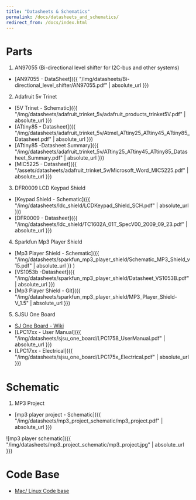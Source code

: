 ```yaml
---
title: "Datasheets & Schematics"
permalink: /docs/datasheets_and_schematics/
redirect_from: /docs/index.html
---
```


# Parts
1. AN97055 (Bi-directional level shifter for I2C-bus and other systems)
  * [AN97055 - DataSheet]({{ "/img/datasheets/Bi-directional_level_shifter/AN97055.pdf" | absolute_url }})

2. Adafruit 5v Trinet
  * [5V Trinet - Schematic]({{ "/img/datasheets/adafruit_trinket_5v/adafruit_products_trinket5V.pdf" | absolute_url }})
  * [ATtiny85 - Datasheet]({{ "/img/datasheets/adafruit_trinket_5v/Atmel_ATtiny25_ATtiny45_ATtiny85_Datasheet.pdf" | absolute_url }})
  * [ATtiny85 -Datasheet Summary]({{ "/img/datasheets/adafruit_trinket_5v/ATtiny25_ATtiny45_ATtiny85_Datasheet_Summary.pdf" | absolute_url }})
  * [MIC5225 - Datasheet]({{ "/assets/datasheets/adafruit_trinket_5v/Microsoft_Word_MIC5225.pdf" | absolute_url }})
 
3. DFR0009 LCD Keypad Shield
  * [Keypad Shield - Schematic]({{ "/img/datasheets/ldc_shield/LCDKeypad_Shield_SCH.pdf" | absolute_url }})
  * [DFR0009 - Datasheet]({{ "/img/datasheets/ldc_shield/TC1602A_01T_SpecV00_2009_09_23.pdf" | absolute_url }})

4. Sparkfun Mp3 Player Shield
  * [Mp3 Player Shield - Schematic]({{ "/img/datasheets/sparkfun_mp3_player_shield/Schematic_MP3_Shield_v15.pdf" | absolute_url }} )
  * [VS1053b -Datasheet]({{ "/img/datasheets/sparkfun_mp3_player_shield/Datasheet_VS1053B.pdf" | absolute_url }})
  * [Mp3 Player Shield - Git]({{ "/img/datasheets/sparkfun_mp3_player_shield/MP3_Player_Shield-V_1.5" | absolute_url }})

5. SJSU One Board
  * [SJ One Board - Wiki](http://socialledge.com/sjsu/index.php/SJ_One_Board)
  * [LPC17xx - User Manual]({{ "/img/datasheets/sjsu_one_board/LPC1758_UserManual.pdf" | absolute_url }})
  * [LPC17xx - Electrical]({{ "/img/datasheets/sjsu_one_board/LPC175x_Electrical.pdf" | absolute_url }})

# Schematic
1. MP3 Project 
  * [mp3 player project - Schematic]({{ "/img/datasheets/mp3_project_schematic/mp3_project.pdf" | absolute_url  }})
  
![mp3 player schematic]({{ "/img/datasheets/mp3_project_schematic/mp3_project.jpg" | absolute_url  }})


# Code Base
  * [Mac/ Linux Code base](https://github.com/kammce/SJSU-Dev/blob/master/README.md)